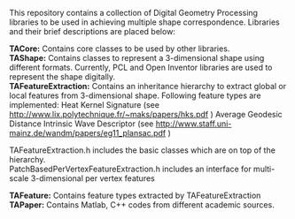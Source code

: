 This repository contains a collection of Digital Geometry Processing libraries to be used in achieving multiple shape correspondence. Libraries and their brief descriptions are placed below:

__TACore:__ Contains core classes to be used by other libraries.  
__TAShape:__ Contains classes to represent a 3-dimensional shape using different formats. Currently, PCL and Open Inventor libraries are used  to represent the shape digitally.  
__TAFeatureExtraction:__ Contains an inheritance hierarchy to extract global or local features from 3-dimensional shape. Following feature types are implemented:
	Heat Kernel Signature (see http://www.lix.polytechnique.fr/~maks/papers/hks.pdf )
	Average Geodesic Distance
	Intrinsic Wave Descriptor (see http://www.staff.uni-mainz.de/wandm/papers/eg11_plansac.pdf )  
	
TAFeatureExtraction.h includes the basic classes which are on top of the hierarchy.  
PatchBasedPerVertexFeatureExtraction.h includes an interface for multi-scale 3-dimensional per vertex features  

__TAFeature:__ Contains feature types extracted by TAFeatureExtraction  
__TAPaper:__ Contains Matlab, C++ codes from different academic sources.